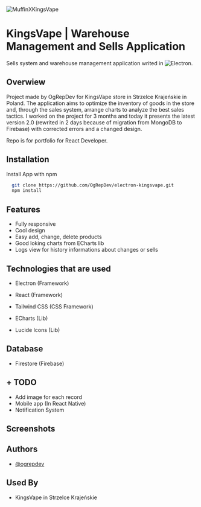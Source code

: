 
![MuffinXKingsVape](https://github.com/OgRepDev/electron-KingsVape/assets/137503655/234a4c13-eb22-4d2d-9521-86262821c264)


# KingsVape | Warehouse Management and Sells Application

Sells system and warehouse management application writed in ![Electron]([https://www.electronjs.org/]).



## Overwiew

Project made by OgRepDev for KingsVape store in Strzelce Krajeńskie in Poland. The application aims to optimize the inventory of goods in the store and, through the sales system, arrange charts to analyze the best sales tactics. I worked on the project for 3 months and today it presents the latest version 2.0 (rewrited in 2 days because of migration from MongoDB to Firebase) with corrected errors and a changed design.

Repo is for portfolio for React Developer.


## Installation

Install App with npm

```bash
  git clone https://github.com/OgRepDev/electron-kingsvape.git
  npm install
```
    
## Features

- Fully responsive
- Cool design
- Easy add, change, delete products
- Good loking charts from ECharts lib
- Logs view for history informations about changes or sells


## Technologies that are used

- Electron (Framework)

- React (Framework)

- Tailwind CSS (CSS Framework)

- ECharts (Lib)

- Lucide Icons (Lib)

## Database

- Firestore (Firebase)

## + TODO

- Add image for each record
- Mobile app (In React Native)
- Notification System

## Screenshots




## Authors

- [@ogrepdev](https://www.github.com/ogrepdev)


## Used By

- KingsVape in Strzelce Krajeńskie
